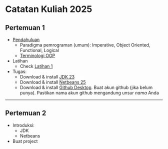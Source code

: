 # Catatan Kuliah 2025

## Pertemuan 1
- [Pendahuluan](01-pendahuluan.md)
  - Paradigma pemrograman (umum): Imperative, Object Oriented, Functional, Logical
  - [Terminologi OOP](terminologi-penting.md)
- Latihan
  - Check [Latihan 1](latihan/latihan-01.md)
- Tugas:
  - Download & install [JDK 23](https://www.oracle.com/id/java/technologies/downloads/#jdk23-windows)
  - Download & install [Netbeans 25](https://dlcdn.apache.org/netbeans/netbeans-installers/25/Apache-NetBeans-25-bin-windows-x64.exe)  
  - Download & install [Github Desktop](https://desktop.github.com/download/). Buat akun github (jika belum punya). Pastikan nama akun github mengandung unsur _nama_ Anda

---

## Pertemuan 2
- Introduksi:
  - JDK
  - Netbeans
- Buat project